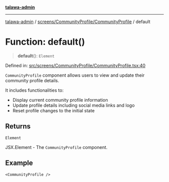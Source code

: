 [**talawa-admin**](../../../../README.md)

***

[talawa-admin](../../../../README.md) / [screens/CommunityProfile/CommunityProfile](../README.md) / default

# Function: default()

> **default**(): `Element`

Defined in: [src/screens/CommunityProfile/CommunityProfile.tsx:40](https://github.com/gautam-divyanshu/talawa-admin/blob/9fec1eef6a4674b14f6abe30e3be3844537d8dc2/src/screens/CommunityProfile/CommunityProfile.tsx#L40)

`CommunityProfile` component allows users to view and update their community profile details.

It includes functionalities to:
- Display current community profile information
- Update profile details including social media links and logo
- Reset profile changes to the initial state

## Returns

`Element`

JSX.Element - The `CommunityProfile` component.

## Example

```tsx
<CommunityProfile />
```
